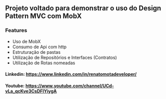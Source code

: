 ## Projeto voltado para demonstrar o uso do Design Pattern MVC com MobX

### Features
 -  Uso de MobX
 -  Consumo de Api com http
 -  Estruturação de pastas 
 -  Utilização de Repositórios e Interfaces (Contratos)
 -  Utilização de Rotas nomeadas

#### Linkedin: https://www.linkedin.com/in/renatomotadeveloper/
#### Youtube: https://www.youtube.com/channel/UCd-vLa_qcKve3CsDFlYiygA

